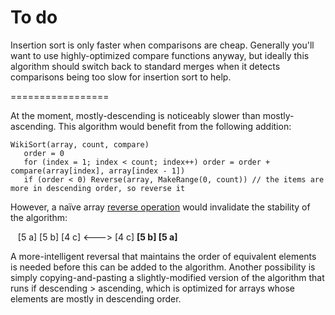 To do
=================

Insertion sort is only faster when comparisons are cheap. Generally you'll want to use highly-optimized compare functions anyway, but ideally this algorithm should switch back to standard merges when it detects comparisons being too slow for insertion sort to help.

=================

At the moment, mostly-descending is noticeably slower than mostly-ascending. This algorithm would benefit from the following addition:

    WikiSort(array, count, compare)
       order = 0
       for (index = 1; index < count; index++) order = order + compare(array[index], array[index - 1])
       if (order < 0) Reverse(array, MakeRange(0, count)) // the items are more in descending order, so reverse it

However, a naïve array <a href="https://github.com/BonzaiThePenguin/WikiSort/blob/master/Chapter%201:%20Tools.md">reverse operation</a> would invalidate the stability of the algorithm:

&nbsp;&nbsp;&nbsp;[5 a] [5 b] [4 c]  <--->  [4 c] <b>[5 b] [5 a]</b>

A more-intelligent reversal that maintains the order of equivalent elements is needed before this can be added to the algorithm. Another possibility is simply copying-and-pasting a slightly-modified version of the algorithm that runs if descending > ascending, which is optimized for arrays whose elements are mostly in descending order.
